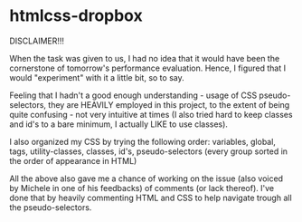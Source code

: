 # htmlcss-dropbox

DISCLAIMER!!!

When the task was given to us, I had no idea that it would have been the cornerstone of tomorrow's performance evaluation.
Hence, I figured that I would "experiment" with it a little bit, so to say.

Feeling that I hadn't a good enough understanding - usage of CSS pseudo-selectors, they are HEAVILY employed in this project, to the
extent of being quite confusing - not very intuitive at times (I also tried hard to keep classes and id's to a bare minimum, I actually
LIKE to use classes).

I also organized my CSS by trying the following order: variables, global, tags, utility-classes, classes, id's, pseudo-selectors (every 
group sorted in the order of appearance in HTML)

All the above also gave me a chance of working on the issue (also voiced by Michele in one of his feedbacks) of comments (or lack thereof).
I've done that by heavily commenting HTML and CSS to help navigate trough all the pseudo-selectors.
